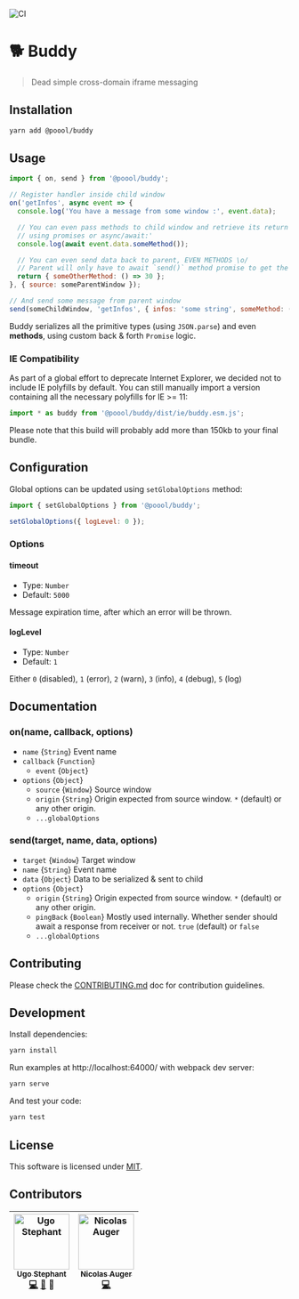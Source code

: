 ![CI](https://github.com/p3ol/buddy/workflows/CI/badge.svg)

# 🐕 Buddy

> Dead simple cross-domain iframe messaging


## Installation

```bash
yarn add @poool/buddy
```


## Usage

```javascript
import { on, send } from '@poool/buddy';

// Register handler inside child window
on('getInfos', async event => {
  console.log('You have a message from some window :', event.data);

  // You can even pass methods to child window and retrieve its return value
  // using promises or async/await:'
  console.log(await event.data.someMethod());

  // You can even send data back to parent, EVEN METHODS \o/
  // Parent will only have to await `send()` method promise to get the result
  return { someOtherMethod: () => 30 };
}, { source: someParentWindow });

// And send some message from parent window
send(someChildWindow, 'getInfos', { infos: 'some string', someMethod: () => 25 }, { origin: '*' });
```

Buddy serializes all the primitive types (using `JSON.parse`) and even __methods__, using custom back & forth `Promise` logic.


### IE Compatibility

As part of a global effort to deprecate Internet Explorer, we decided not to include IE polyfills by default.
You can still manually import a version containing all the necessary polyfills for IE >= 11:

```javascript
import * as buddy from '@poool/buddy/dist/ie/buddy.esm.js';
```

Please note that this build will probably add more than 150kb to your final bundle.


## Configuration

Global options can be updated using `setGlobalOptions` method:

```javascript
import { setGlobalOptions } from '@poool/buddy';

setGlobalOptions({ logLevel: 0 });
```

### Options

#### timeout
- Type: `Number`
- Default: `5000`

Message expiration time, after which an error will be thrown.

#### logLevel
- Type: `Number`
- Default: `1`

Either `0` (disabled), `1` (error), `2` (warn), `3` (info), `4` (debug), `5` (log)


## Documentation

### on(name, callback, options)

* `name` {`String`} Event name
* `callback` {`Function`}
  * `event` {`Object`}
* `options` {`Object`}
  * `source` {`Window`} Source window
  * `origin` {`String`} Origin expected from source window. `*` (default) or any other origin.
  * `...globalOptions`

### send(target, name, data, options)

* `target` {`Window`} Target window
* `name` {`String`} Event name
* `data` {`Object`} Data to be serialized & sent to child
* `options` {`Object`}
  * `origin` {`String`} Origin expected from source window. `*` (default) or any other origin.
  * `pingBack` {`Boolean`} Mostly used internally. Whether sender should await a response from receiver or not. `true` (default) or `false`
  * `...globalOptions`


## Contributing

Please check the [CONTRIBUTING.md](https://github.com/p3ol/buddy/blob/master/CONTRIBUTING.md) doc for contribution guidelines.

## Development

Install dependencies:

```bash
yarn install
```

Run examples at http://localhost:64000/ with webpack dev server:

```bash
yarn serve
```

And test your code:

```bash
yarn test
```

## License

This software is licensed under [MIT](https://github.com/p3ol/buddy/blob/master/LICENSE).

## Contributors

<!-- Contributors START
Ugo_Stephant dackmin https://ugostephant.io code doc tools
Contributors END -->
<!-- Contributors table START -->
| <img src="https://avatars.githubusercontent.com/dackmin?s=100" width="100" alt="Ugo Stephant" /><br />[<sub>Ugo Stephant</sub>](https://github.com/dackmin)<br />[💻](https://github.com/p3ol/buddy/commits?author=dackmin) [📖](https://github.com/p3ol/buddy/commits?author=dackmin) 🔧 | <img src="https://avatars.githubusercontent.com/NicolasAuger?s=100" width="100" alt="Nicolas Auger" /><br />[<sub>Nicolas Auger</sub>](https://github.com/NicolasAuger)<br />[💻](https://github.com/p3ol/buddy/commits?author=NicolasAuger) |
| :---: | :---: |
<!-- Contributors table END -->
